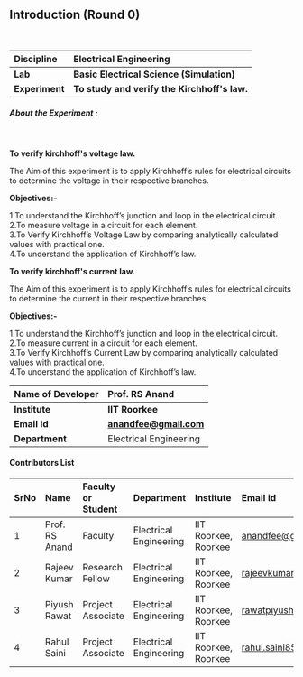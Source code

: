 ## Introduction (Round 0)

<br>

<b>Discipline | <b> Electrical Engineering
:--|:--|
<b> Lab | <b> Basic Electrical Science (Simulation)
<b> Experiment|     <b> To study and verify the Kirchhoff's law.
<h5> About the Experiment : </h5> <br>

<b> To verify kirchhoff's voltage law.</b>

The Aim of this experiment is to apply Kirchhoff’s rules for electrical circuits to determine the voltage in their respective branches.<br>

 <b>Objectives:- </b><br>

1.To understand the Kirchhoff’s junction and loop in the electrical circuit.<br>
2.To measure voltage in a circuit for each element.<br>
3.To Verify Kirchhoff’s Voltage Law by comparing analytically calculated values with practical one.<br>
4.To understand the application of Kirchhoff’s law.

<b>To verify kirchhoff's current law.</b><br>

The Aim of this experiment is to apply Kirchhoff’s rules for electrical circuits to determine the current in their respective branches.  <br>

<b> Objectives:- </b><br>

1.To understand the Kirchhoff’s junction and loop in the electrical circuit. <br>
2.To measure current in a circuit for each element.<br>
3.To Verify Kirchhoff’s Current Law by comparing analytically calculated values with practical one.<br>
4.To understand the application of Kirchhoff’s law.

<b>Name of Developer | <b> Prof. RS Anand
:--|:--|
<b> Institute | <b> IIT Roorkee
<b> Email id|     <b> anandfee@gmail.com
<b> Department | Electrical Engineering

#### Contributors List

SrNo | Name | Faculty or Student | Department| Institute | Email id
:--|:--|:--|:--|:--|:--|
1 | Prof. RS Anand | Faculty | Electrical Engineering | IIT Roorkee, Roorkee | anandfee@gmail.com
2 | Rajeev Kumar | Research Fellow | Electrical Engineering | IIT Roorkee, Roorkee | rajeevkumar.rke@gmail.com
3 | Piyush Rawat | Project Associate | Electrical Engineering | IIT Roorkee, Roorkee | rawatpiyush72@gmail.com
4 | Rahul Saini | Project Associate | Electrical Engineering | IIT Roorkee, Roorkee | rahul.saini8599@gmail.com

<br>
